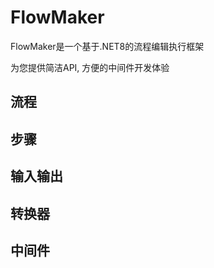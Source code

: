# FlowMaker

FlowMaker是一个基于.NET8的流程编辑执行框架

为您提供简洁API, 方便的中间件开发体验

## 流程



## 步骤

## 输入输出

## 转换器

## 中间件